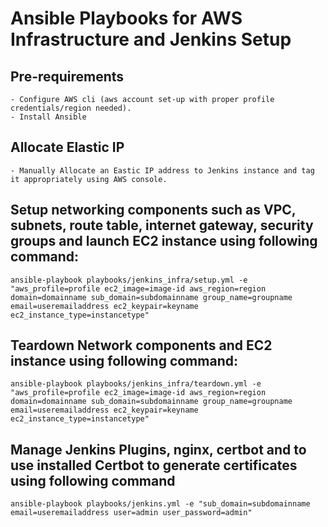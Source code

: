 # Ansible Playbooks for AWS Infrastructure and Jenkins Setup
## Pre-requirements
```shell
- Configure AWS cli (aws account set-up with proper profile credentials/region needed).
- Install Ansible
```
## Allocate Elastic IP
```shell
- Manually Allocate an Eastic IP address to Jenkins instance and tag it appropriately using AWS console.
```
## Setup networking components such as VPC, subnets, route table, internet gateway, security groups and launch EC2 instance using following command:
```shell
ansible-playbook playbooks/jenkins_infra/setup.yml -e "aws_profile=profile ec2_image=image-id aws_region=region domain=domainname sub_domain=subdomainname group_name=groupname email=useremailaddress ec2_keypair=keyname ec2_instance_type=instancetype"
```
## Teardown Network components and EC2 instance using following command:
```shell
ansible-playbook playbooks/jenkins_infra/teardown.yml -e "aws_profile=profile ec2_image=image-id aws_region=region domain=domainname sub_domain=subdomainname group_name=groupname email=useremailaddress ec2_keypair=keyname ec2_instance_type=instancetype"
```
## Manage Jenkins Plugins, nginx, certbot and to use installed Certbot to generate certificates using following command
```shell
ansible-playbook playbooks/jenkins.yml -e "sub_domain=subdomainname email=useremailaddress user=admin user_password=admin"
```
